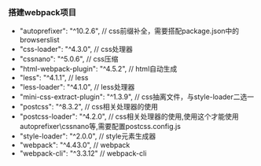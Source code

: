 ### 搭建webpack项目
  * "autoprefixer": "^10.2.6",  // css前缀补全，需要搭配package.json中的browserslist
  * "css-loader": "^4.3.0",     // css处理器
  * "cssnano": "^5.0.6",        // css压缩
  * "html-webpack-plugin": "^4.5.2", // html自动生成
  * "less": "^4.1.1",                // less
  * "less-loader": "^4.1.0",         // less处理器
  * "mini-css-extract-plugin": "^1.3.9", // css抽离文件，与style-loader二选一
  * "postcss": "^8.3.2",                 // css相关处理器的使用
  * "postcss-loader": "^4.2.0",          // css相关处理器的使用,使用这个才能使用autoprefixer\cssnano等,需要配置postcss.config.js  
  * "style-loader": "^2.0.0",    // style元素生成器
  * "webpack": "^4.43.0",       // webpack
  * "webpack-cli": "^3.3.12"     // webpack-cli